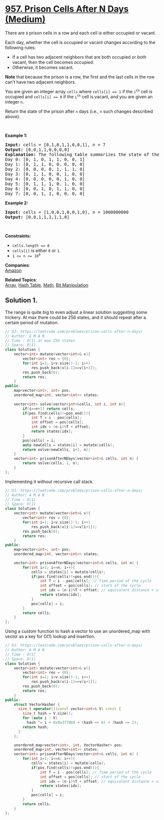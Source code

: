 # [957. Prison Cells After N Days (Medium)](https://leetcode.com/problems/prison-cells-after-n-days/)

<p>There are <code>8</code> prison cells in a row and each cell is either occupied or vacant.</p>

<p>Each day, whether the cell is occupied or vacant changes according to the following rules:</p>

<ul>
	<li>If a cell has two adjacent neighbors that are both occupied or both vacant, then the cell becomes occupied.</li>
	<li>Otherwise, it becomes vacant.</li>
</ul>

<p><strong>Note</strong> that because the prison is a row, the first and the last cells in the row can't have two adjacent neighbors.</p>

<p>You are given an integer array <code>cells</code> where <code>cells[i] == 1</code> if the <code>i<sup>th</sup></code> cell is occupied and <code>cells[i] == 0</code> if the <code>i<sup>th</sup></code> cell is vacant, and you are given an integer <code>n</code>.</p>

<p>Return the state of the prison after <code>n</code> days (i.e., <code>n</code> such changes described above).</p>

<p>&nbsp;</p>
<p><strong>Example 1:</strong></p>

<pre><strong>Input:</strong> cells = [0,1,0,1,1,0,0,1], n = 7
<strong>Output:</strong> [0,0,1,1,0,0,0,0]
<strong>Explanation:</strong> The following table summarizes the state of the prison on each day:
Day 0: [0, 1, 0, 1, 1, 0, 0, 1]
Day 1: [0, 1, 1, 0, 0, 0, 0, 0]
Day 2: [0, 0, 0, 0, 1, 1, 1, 0]
Day 3: [0, 1, 1, 0, 0, 1, 0, 0]
Day 4: [0, 0, 0, 0, 0, 1, 0, 0]
Day 5: [0, 1, 1, 1, 0, 1, 0, 0]
Day 6: [0, 0, 1, 0, 1, 1, 0, 0]
Day 7: [0, 0, 1, 1, 0, 0, 0, 0]
</pre>

<p><strong>Example 2:</strong></p>

<pre><strong>Input:</strong> cells = [1,0,0,1,0,0,1,0], n = 1000000000
<strong>Output:</strong> [0,0,1,1,1,1,1,0]
</pre>

<p>&nbsp;</p>
<p><strong>Constraints:</strong></p>

<ul>
	<li><code>cells.length == 8</code></li>
	<li><code>cells[i]</code>&nbsp;is either <code>0</code> or <code>1</code>.</li>
	<li><code>1 &lt;= n &lt;= 10<sup>9</sup></code></li>
</ul>


**Companies**:  
[Amazon](https://leetcode.com/company/amazon)

**Related Topics**:  
[Array](https://leetcode.com/tag/array/), [Hash Table](https://leetcode.com/tag/hash-table/), [Math](https://leetcode.com/tag/math/), [Bit Manipulation](https://leetcode.com/tag/bit-manipulation/)

## Solution 1. 


The range is quite big to even adjust a linear solution suggesting some trickery.
At max there could be 256 states, and it should repeat after a certain period of mutation.


```cpp
// OJ: https://leetcode.com/problems/prison-cells-after-n-days/
// Author: A M A N
// Time : O(1) at max 256 states
// Space: O(1)
class Solution {
    vector<int> mutate(vector<int>& v){
        vector<int> res = {0};
        for(int i=1; i<v.size()-1; i++)
            res.push_back(v[i-1]==v[i+1]);
        res.push_back(0);
        return res;
    }
public:
    map<vector<int>, int> pos;
    unordered_map<int, vector<int>> states;
    
    vector<int> solve(vector<int>&cells, int i, int n){
        if(i==n+1) return cells;
        if(pos.find(cells)!=pos.end()){
            int T = i - pos[cells];
            int offset = pos[cells];
            int idx = (n-i)%T + offset;
            return states[idx];
        }
        pos[cells] = i;
        auto newCells = states[i] = mutate(cells);
        return solve(newCells, i+1, n);
    }
    vector<int> prisonAfterNDays(vector<int>& cells, int n) {
        return solve(cells, 1, n);
    }
};
```

Implementing it without recursive call stack.

```cpp
// OJ: https://leetcode.com/problems/prison-cells-after-n-days/
// Author: A M A N
// Time : O(1)
// Space: O(1)
class Solution {
    vector<int> mutate(vector<int>& v){
        vector<int> res = {0};
        for(int i=1; i<v.size()-1; i++)
            res.push_back(v[i-1]==v[i+1]);
        res.push_back(0);
        return res;
    }
public:
    map<vector<int>, int> pos;
    unordered_map<int, vector<int>> states;

    vector<int> prisonAfterNDays(vector<int>& cells, int n) {
        for(int i=1; i<=n; i++){
            cells = states[i] = mutate(cells);
            if(pos.find(cells)!=pos.end()){
                int T = i - pos[cells]; // Time period of the cycle
                int offset = pos[cells]; // start of the cycle
                int idx = (n-i)%T + offset; // equivalent distance + start of the cycle
                return states[idx];
            }
            pos[cells] = i;
        }
        return cells;
    }
};
```

Using a custom function to hash a vector to use an unordered_map with vector as a key for O(1) lookup and insertion.

```cpp
// OJ: https://leetcode.com/problems/prison-cells-after-n-days/
// Author: A M A N
// Time : O(1)
// Space: O(1)
class Solution {
    vector<int> mutate(vector<int>& v){
        vector<int> res = {0};
        for(int i=1; i<v.size()-1; i++)
            res.push_back(v[i-1]==v[i+1]);
        res.push_back(0);
        return res;
    }
public:
    struct VectorHasher {
      size_t operator()(const vector<int>& V) const {
        size_t hash = V.size();
        for (auto i : V)
          hash ^= i + 0x9e3779b9 + (hash << 6) + (hash >> 2);
        return hash;
      }
    };

    unordered_map<vector<int>, int, VectorHasher> pos;
    unordered_map<int, vector<int>> states;
    vector<int> prisonAfterNDays(vector<int>& cells, int n) {
        for(int i=1; i<=n; i++){
            cells = states[i] = mutate(cells);
            if(pos.find(cells)!=pos.end()){
                int T = i - pos[cells]; // Time period of the cycle
                int offset = pos[cells]; // start of the cycle
                int idx = (n-i)%T + offset; // equivalent distance + start of the cycle
                return states[idx];
            }
            pos[cells] = i;
        }
        return cells;
    }
};
```
